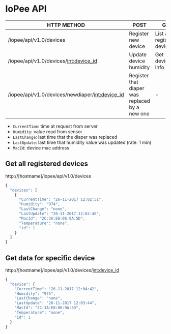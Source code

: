 # IoPee API

| HTTP METHOD | POST            | GET       |
| ----------- | --------------- | --------- |
| /iopee/api/v1.0/devices       | Register new device | List all registered devices |
| /iopee/api/v1.0/devices/<int:device_id>       | Update device humidity | Get device info |
| /iopee/api/v1.0/devices/newdiaper/<int:device_id>       | Register that diaper was replaced by a new one | - |

* ```CurrentTime```: time at request from server
* ```Humidity```: value read from sensor
* ```LastChange```: last time that the diaper was replaced
* ```LastUpdate```: last time that humidity value was updated (rate: 1 min)
* ```MacId```: device mac address


## Get all registered devices
http://[hostname]/iopee/api/v1.0/devices
```javascript
{
  "devices": [
    {
      "CurrentTime": "26-11-2017 12:02:51",
      "Humidity": "974",
      "LastChange": "none",
      "LastUpdate": "26-11-2017 12:02:48",
      "MacId": "2C:3A:E8:06:9A:5D",
      "Temperature": "none",
      "id": 1
    }
  ]
}
```

## Get data for specific device
http://[hostname]/iopee/api/v1.0/devices/<int:device_id>
```javascript
{
  "device": {
    "CurrentTime": "26-11-2017 12:04:42",
    "Humidity": "975",
    "LastChange": "none",
    "LastUpdate": "26-11-2017 12:03:44",
    "MacId": "2C:3A:E8:06:9A:5D",
    "Temperature": "none",
    "id": 1
  }
}
```
